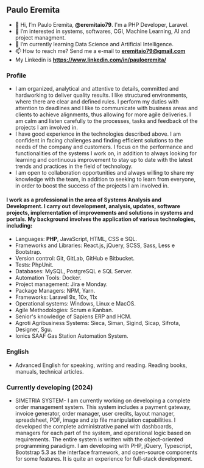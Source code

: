 ## Paulo Eremita
* 👋 Hi, I’m Paulo Eremita, **@eremitaio79**. I'm a PHP Developer, Laravel.
* 👀 I’m interested in systems, softwares, CGI, Machine Learning, AI and project managment.
* 🌱 I’m currently learning Data Science and Artificial Intelligence.
* 📫 How to reach me? Send me a e-mail to **eremitaio79@gmail.com**
* My Linkedin is **https://www.linkedin.com/in/pauloeremita/**

### Profile
* I am organized, analytical and attentive to details, committed and hardworking to deliver quality results. I like structured environments, where there are clear and defined rules. I perform my duties with attention to deadlines and I like to communicate with business areas and clients to achieve alignments, thus allowing for more agile deliveries. I am calm and listen carefully to the processes, tasks and feedback of the projects I am involved in.
* I have good experience in the technologies described above. I am confident in facing challenges and finding efficient solutions to the needs of the company and customers. I focus on the performance and functionalities of the systems I work on, in addition to always looking for learning and continuous improvement to stay up to date with the latest trends and practices in the field of technology.
* I am open to collaboration opportunities and always willing to share my knowledge with the team, in addition to seeking to learn from everyone, in order to boost the success of the projects I am involved in.

#### I work as a professional in the area of Systems Analysis and Development. I carry out development, analysis, updates, software projects, implementation of improvements and solutions in systems and portals. My background involves the application of various technologies, including:

* Languages: **PHP**, JavaScript, HTML, CSS e SQL.
* Frameworks and Libraries: React.js, jQuery, SCSS, Sass, Less e Bootstrap.
* Version control: Git, GitLab, GitHub e Bitbucket.
* Tests: PhpUnit.
* Databases: MySQL, PostgreSQL e SQL Server.
* Automation Tools: Docker.
* Project management: Jira e Monday.
* Package Managers: NPM, Yarn.
* Frameworks: Laravel 9x, 10x, 11x
* Operational systems: Windows, Linux e MacOS.
* Agile Methodologies: Scrum e Kanban.
* Senior's knowledge of Sapiens ERP and HCM.
* Agroti Agribusiness Systems: Sieca, Siman, Sigind, Sicap, Sifrota, Designer, Sgu.
* Ionics SAAF Gas Station Automation System.

### English
* Advanced English for speaking, writing and reading. Reading books, manuals, technical articles.

### Currently developing (2024)
* SIMETRIA SYSTEM- I am currently working on developing a complete order management system. This system includes a payment gateway, invoice generator, order manager, user credits, layout manager, spreadsheet, PDF, image and zip file manipulation capabilities. I developed the complete administrative panel with dashboards, managers for each part of the system, and operational logic based on requirements. The entire system is written with the object-oriented programming paradigm. I am developing with PHP, jQuery, Typescript, Bootstrap 5.3 as the interface framework, and open-source components for some features. It is quite an experience for full-stack development.

<!---
eremitaio79/eremitaio79 is a ✨ special ✨ repository because its `README.md` (this file) appears on your GitHub profile.
You can click the Preview link to take a look at your changes.
--->
